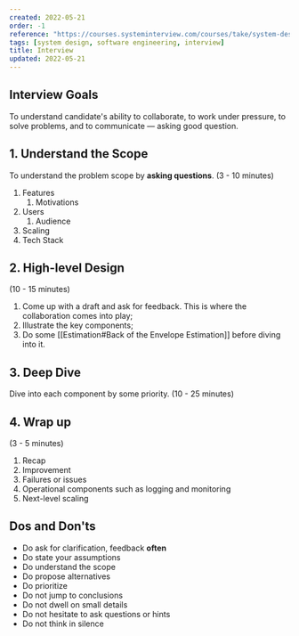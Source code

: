 ```yaml
---
created: 2022-05-21
order: -1
reference: "https://courses.systeminterview.com/courses/take/system-design-interview-an-insider-s-guide/texts/14737826-a-4-step-process-for-effective-system-design-interview"
tags: [system design, software engineering, interview]
title: Interview
updated: 2022-05-21
---
```


## Interview Goals

To understand candidate's ability to collaborate, to work under pressure, to solve problems, and to communicate — asking good question.

## 1. Understand the Scope

To understand the problem scope by **asking questions**. (3 - 10 minutes)
1. Features
	1. Motivations
2. Users
	1. Audience
3. Scaling
4. Tech Stack

## 2. High-level Design

(10 - 15 minutes)

1. Come up with a draft and ask for feedback. This is where the collaboration comes into play;
2. Illustrate the key components;
3. Do some [[Estimation#Back of the Envelope Estimation]] before diving into it.

## 3. Deep Dive

Dive into each component by some priority. (10 - 25 minutes)

## 4. Wrap up

(3 - 5 minutes)

1. Recap
2. Improvement
3. Failures or issues
4. Operational components such as logging and monitoring
5. Next-level scaling

## Dos and Don'ts

- Do ask for clarification, feedback **often**
- Do state your assumptions
- Do understand the scope
- Do propose alternatives
- Do prioritize
- Do not jump to conclusions
- Do not dwell on small details
- Do not hesitate to ask questions or hints
- Do not think in silence